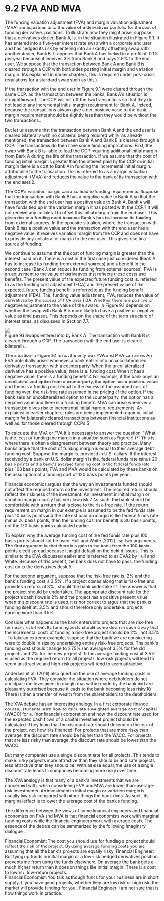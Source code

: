 # 9.2 FVA AND MVA  

The funding valuation adjustment (FVA) and margin valuation adjustment (MVA) are adjustments to the value of a derivatives portfolio for the cost of funding derivative. positions. To illustrate how they might arise, suppose that a derivatives dealer, Bank A, is. in the situation illustrated in Figure 9.1. It has entered into a five-year interest rate swap with a corporate end user and has hedged its risk by entering into an exactly offsetting swap with another dealer, Bank B. It appears that Bank A has locked in a profit of. $0.1\%$ per year because it receives $3\%$ from Bank B and pays $2.9\%$ to the end user. We suppose that the transaction between Bank A and Bank B is cleared through a CCP with both sides posting initial margin and variation margin. (As explained in earlier chapters, this is required under post-crisis regulations for a standard swap such as this.).  

If the transaction with the end user in Figure 9.1 were cleared through the same CCP. as the transaction between the banks, Bank A's situation is straightforward. The CCP will net off the two transactions so that they do not lead to any incremental initial margin requirement for Bank A. Indeed, because the transactions always give a net. positive value to the bank, margin requirements should be slightly less than they would be without the two transactions..  

But let us assume that the transaction between Bank A and the end user is cleared bilaterally with no collateral being required while, as already mentioned, the transaction between Bank A and Bank B is cleared through a CCP. The transactions do then have some funding implications. First, the swap with Bank B is liable to lead the CCP requiring additional initial margin from Bank A during the life of the transaction. If we assume that the cost of funding initial margin is greater than the interest paid by the CCP on initial margin there is a cost to Bank A in funding the incremental initial margin. attributable to the transaction. This is referred to as a margin valuation adjustment. (MVA) and reduces the value to the bank of its transaction with the end user.2.  

The CCP's variation margin can also lead to funding requirements. Suppose that the transaction with Bank B has a negative value to Bank A so that the transaction with the end user has a positive value to Bank A. Bank A will have funds tied up in the variation margin it has posted with the CCP.? It will not receive any collateral to offset this initial margin from the end user. This gives rise to a funding need because Bank A has to. increase its funding from external sources. In the opposite situation, where the transaction with Bank B has a positive value and the transaction with the end user has a negative value, it receives variation margin from the CCP and does not have to provide any collateral or margin to the end user. This gives rise to a source of funding.  

We continue to assume that the cost of funding margin is greater than the interest. paid on it. There is a cost in the first case just considered (Bank A has to increase its funding from external sources) and a benefit in the second case (Bank A can reduce its funding from external sources). FVA is an adjustment to the value of derivatives that reflects these costs and benefits. The present value of the expected future funding cost is. referred to as the funding cost adjustment (FCA) and the present value of the expected. future funding benefit is referred to as the funding benefit adjustment (FBA). The. funding value adjustment, FVA, reduces the value of derivatives by the excess of FCA over FBA. Whether there is a positive or negative adjustment to the value of the swaps. in Figure 9.1 depends on whether the swap with Bank B is more likely to have a positive or negative value as time passes. This depends on the shape of the term structure of interest rates, as discussed in Section 7.7.  

![](images/4ad753624df201bc723b1d399bcd77953a438216b2d2b7a9376346eefb7d7fe0.jpg)  
Figure 9.1 Swaps entered into by Bank A. The transaction with Bank B is cleared through a CCP. The transaction with the end user is cleared bilaterally..  

The situation in Figure 9.1 is not the only way FVA and MVA can arise. An FVA potentially arises whenever a bank enters into an uncollateralized derivative transaction with a counterparty. When the uncollateralized derivative has a positive value, there is a. funding cost. When it has a negative value, there is a funding benefit.4 For example, if the bank buys an uncollateralized option from a counterparty, the option has a positive. value and there is a funding cost equal to the excess of the assumed cost of funding over. the risk-free rate assumed in the pricing of the option. If the bank sells an uncollateralized option to the counterparty, the option has a negative value and there is a funding benefit. MVA can arise whenever a transaction gives rise to incremental initial margin. requirements. As explained in earlier chapters, rules are being implemented requiring initial margin for bilaterally cleared transactions between financial institutions as well as. for those cleared through CCPs.5  

To calculate the MVA or FVA it is necessary to answer the question: "What is the. cost of funding the margin in a situation such as Figure 9.1?" This is where there is often a disagreement between theory and practice. Many banks argue that the cost of funding margin is equal to their average debt funding cost. Suppose the margin is. provided in U.S. dollars. If the interest received by a bank on U.S. dollar margin is the. federal funds rate minus 20 basis points and a bank's average funding cost is the federal funds rate plus 100 basis points, FVA and MVA would be calculated by these banks on the assumption of a funding cost of 120 basis points per year..  

Financial economics argues that the way an investment is funded should not affect the required return on the investment. The required return should reflect the riskiness of the investment. An investment in initial margin or variation margin usually has very low risk.7 As such, the bank should be comfortable with a return that is close to the risk-free rate. If the return requirement on margin in our example is assumed to be the fed funds rate plus 10 basis points and the interest paid on margin is the federal funds rate minus 20 basis points, then the funding cost (or benefit) is 30 basis points, not the 120 basis points calculated earlier.  

To explain why the average funding cost of the fed funds rate plus 100 basis points should not be used, Hull and White (2012) use two arguments. The first argument is. that there is a gain to the bank from the 100 basis points credit spread because it might default on the debt it issues. This is similar to the DVA discussed earlier and is referred to as DVA2 by Hull and White. Because of this benefit, the bank does not have to pass. the funding cost on to the derivatives desk.9.  

For the second argument, suppose that the risk-free rate is. $2\%$ and the bank's funding cost is $3.5\%$ . If a project comes along that is risk-free and provides a return. of $3\%$ , should the bank undertake it? The answer is that the project should be undertaken. The appropriate discount rate for the project's cash flows is $2\%$ and the project has a positive present value when this discount rate is used. It is not correct to argue that the bank is funding itself at. $3.5\%$ and should therefore only undertake. projects earning more than $3.5\%$  

Consider what happens as the bank enters into projects that are risk-free (or nearly risk-free). Its funding costs should come down in such a way that the incremental costs of funding a risk-free project should be $2\%$ , not $3.5\%$ . To take an extreme example, suppose that the bank we are considering were to double in size by undertaking entirely risk-free projects. The bank's funding cost should change to $2.75\%$ (an average of $3.5\%$ for the old projects and $2\%$ for the new projects). If the average funding cost of $3.5\%$ is used as the required return for all projects, low-risk projects will tend to seem unattractive and high-risk projects will tend to seem attractive.  

Andersen et al. (2016) also question the use of average funding costs in calculating FVA. They consider the situation where debtholders do not anticipate the investment in margin that will be made by the bank and are pleasantly surprised because it leads to the bank becoming less risky.10 There is then a transfer of wealth from the shareholders to the debtholders.  

The XVA debate has an interesting analogy. In a first corporate finance course,. students learn how to calculate a weighted average cost of capital (WACC) for a. (nonfinancial) corporation and how the discount rate used for the expected cash flows of a capital investment project should be calculated. They learn that the discount rate should depend on the risk of the project, not how it is financed. For projects that are more risky than average, the discount rate should be higher than the WACC. For projects that are less risky than average, the discount rate should be lower than the WACC.  

But many companies use a single discount rate for all projects. This tends to make. risky projects more attractive than they should be and safe projects less attractive than they should be. With all else equal, the use of a single discount rate leads to companies becoming more risky over time..  

The XVA analogy is that many of a bank's investments that we are concerned with. when considering FVA and MVA are lower-than-average-risk investments. An investment in initial margin or variation margin is usually low risk compared with other things the bank does. As such, its marginal effect is to lower the average cost of the bank's funding.  

The difference between the views of some financial engineers and financial economists on FVA and MVA is that financial economists work with marginal funding costs while the financial engineers work with average costs. The essence of the debate can be summarized by the following imaginary dialogue:.  

Financial Economist: The cost you should use for funding a project should reflect the risk of the project. By using average funding costs you are assuming that all the bank's projects are equally risky. Financial Engineer: But tying up funds in initial margin or a low-risk hedged derivatives position prevents me from using the funds elsewhere. On average the bank gets a much higher return than it does on things like initial margin. There is a cost to lowrisk, low-return projects.   
Financial Economist: You talk as though funds for your business are in short supply. If you have good projects, whether they are low risk or high risk, the market will provide funding for you.. Financial Engineer: I am not sure that is how things work in practice.  
